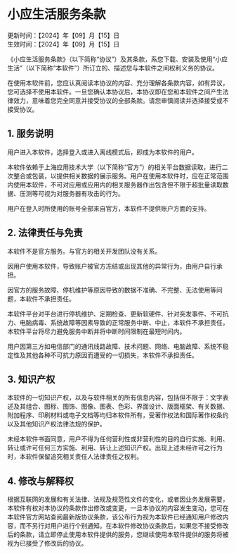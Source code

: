 # 小应生活服务条款

更新时间：【2024】年【09】月【15】日  
生效时间：【2024】年【09】月【15】日

《小应生活服务条款》（以下简称“协议”）及其条款，系您下载、安装及使用“小应生活”（以下简称“本软件”）所订立的、描述您与本软件之间权利义务的协议。

在使用本软件前，您应认真阅读本协议的内容、充分理解各条款内容，如有异议，您可选择不使用本软件。一旦您确认本协议后，本协议即在您和本软件之间产生法律效力，意味着您完全同意并接受协议的全部条款。请您审慎阅读并选择接受或不接受协议。

## 1. 服务说明

用户进入本软件，选择登入或进入离线模式后，即成为本软件的用户。

本软件依赖于上海应用技术大学（以下简称“官方”）的相关平台数据读取，进行二次整合或包装，以提供相关数据的展示服务。用户在使用本软件时，应在正常范围内使用本软件，不可对应用或应用内的相关服务器作出包含但不限于超批量读取数据、压测等可视为对服务器有攻击的行为。

用户在登入时所使用的账号全部来自官方，本软件不提供账户方面的支持。

## 2. 法律责任与免责

本软件不是官方服务。与官方的相关开发团队没有关系。

因用户使用本软件，导致账户被官方冻结或出现其他的异常行为，由用户自行承担。

因官方的服务故障、停机维护等原因导致的数据不准确、不完整、无法使用等问题，本软件不承担责任。

本软件平台对平台进行停机维护、定期检查、更新软硬件、针对突发事件、不可抗力、电脑病毒、系统故障等因素导致的正常服务中断、中止，本软件不承担责任，本软件平台将尽力避免服务中断并将中断时间限制在最短时间内。

用户因第三方如电信部门的通讯线路故障、技术问题、网络、电脑故障、系统不稳定性及其他各种不可抗力原因而遭受的一切损失，本软件不承担责任。

## 3. 知识产权

本软件的一切知识产权，以及与软件相关的所有信息内容，包括但不限于：文字表述及其组合、图标、图饰、图像、图表、色彩、界面设计、版面框架、有关数据、附加程序、印刷材料或电子文档等均归本软件所有，受著作权法和国际著作权条约以及其他知识产权法律法规的保护。

未经本软件书面同意，用户不得为任何营利性或非营利性的目的自行实施、利用、转让或许可任何三方实施、利用、转让上述知识产权。出现上述未经许可之行为时，本软件保留追究相关责任人法律责任之权利。

## 4. 修改与解释权

根据互联网的发展和有关法律、法规及规范性文件的变化，或者因业务发展需要，本软件有权对本协议的条款作出修改或变更，一旦本协议的内容发生变动，您可在本软件官方网站查阅最新版协议条款，该公布行为视为本软件已经通知用户修改内容，而不另行对用户进行个别通知。在本软件修改协议条款后，如果您不接受修改后的条款，请立即停止使用本软件提供的服务，您继续使用本软件提供的服务将被视为已接受了修改后的协议。
